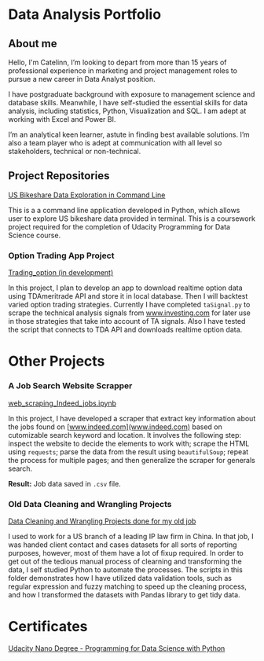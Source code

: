 # Data Analysis Portfolio

## About me

Hello, I'm Catelinn, I’m looking to depart from more than 15 years of professional experience in marketing and project management roles to pursue a new career in Data Analyst position. 

I have postgraduate background with exposure to management science and database skills. Meanwhile, I have self-studied the essential skills for data analysis, including statistics, Python, Visualization and SQL. I am adept at working with Excel and Power BI.

I’m an analytical keen learner, astute in finding best available solutions. I’m also a team player who is adept at communication with all level so stakeholders, technical or non-technical.


## Project Repositories

[US Bikeshare Data Exploration in Command Line](https://github.com/catelinn/bikeshare_cli2)

This is a a command line application developed in Python, which allows user to explore US bikeshare data provided in terminal. This is a coursework project required for the completion of Udacity Programming for Data Science course.  



### Option Trading App Project


[Trading_option (in development)](https://github.com/catelinn/trading_options)

In this project, I plan to develop an app to download realtime option data using TDAmeritrade API and store it in local database. Then I will backtest varied option trading strategies. Currently I have completed `taSignal.py` to scrape the technical analysis signals from www.investing.com for later use in those strategies that take into account of TA signals. Also I have tested the script that connects to TDA API and downloads realtime option data.


# Other Projects

### A Job Search Website Scrapper

[web_scraping_Indeed_jobs.ipynb](https://github.com/catelinn/data-analysis-portfolio/tree/master/projects/web%20scraper%20for%20indeed%20jobs)

In this project, I have developed a scraper that extract key information about the jobs found on [www.indeed.com](www.indeed.com) based on cutomizable search keyword and location. It involves the following step: inspect the website to decide the elements to work with; scrape the HTML using `requests`; parse the data from the result using `beautifulSoup`; repeat the process for multiple pages; and then generalize the scraper for generals search.

**Result:** Job data saved in `.csv` file.

### Old Data Cleaning and Wrangling Projects

[Data Cleaning and Wrangling Projects done for my old job](https://github.com/catelinn/data-analysis-portfolio/tree/master/projects/data%20cleaning%20and%20wrangling%20at%20old%20job)

I used to work for a US branch of a leading IP law firm in China. In that job, I was handed client contact and cases datasets for all sorts of reporting purposes, however, most of them have a lot of fixup required. In order to get out of the tedious manual process of clearning and transforming the data, I self studied Python to automate the processes. The scripts in this folder demonstrates how I have utilized data validation tools, such as regular expression and fuzzy matching to speed up the cleaning process, and how I transformed the datasets with Pandas library to get tidy data.

# Certificates

[Udacity Nano Degree - Programming for Data Science with Python](https://graduation.udacity.com/confirm/FGQADLZH)
